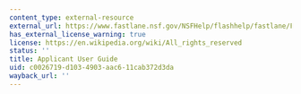 ```yaml
---
content_type: external-resource
external_url: https://www.fastlane.nsf.gov/NSFHelp/flashhelp/fastlane/FastLane_Help/fastlane_help.htm#2_getting_access1.htm
has_external_license_warning: true
license: https://en.wikipedia.org/wiki/All_rights_reserved
status: ''
title: Applicant User Guide
uid: c0026719-d103-4903-aac6-11cab372d3da
wayback_url: ''
---
```

